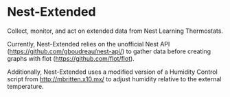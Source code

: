 Nest-Extended
=============

Collect, monitor, and act on extended data from Nest Learning Thermostats.

Currently, Nest-Extended relies on the unofficial Nest API (https://github.com/gboudreau/nest-api/) to gather data before creating graphs with flot (https://github.com/flot/flot).

Additionally, Nest-Extended uses a modified version of a Humidity Control script from http://mbritten.x10.mx/ to adjust humidity relative to the external temperature.
